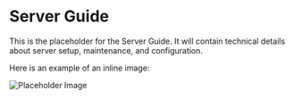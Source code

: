 # Server Guide

This is the placeholder for the Server Guide. It will contain technical details about server setup, maintenance, and configuration.

Here is an example of an inline image:

![Placeholder Image](/images/placeholder.svg) 